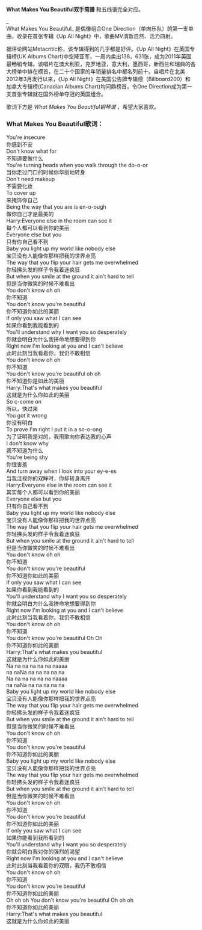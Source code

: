 

**What Makes You Beautiful双手简谱** 和五线谱完全对应。

_  
What Makes You Beautiful_ 是偶像组合One Direction（单向乐队）的第一支单曲，收录在首张专辑《Up All
Night》中，歌曲MV清新自然、活力四射。

  
据评论网站Metacritic称，该专辑得到的几乎都是好评。《Up All Night》在英国专辑榜(UK Albums
Chart)中空降亚军，一周内卖出138，631张，成为2011年英国最畅销专辑。该唱片在澳大利亚，克罗地亚，意大利，墨西哥，新西兰和瑞典的各大榜单中排在榜首，在二十个国家的年销量排名中都名列前十。自唱片在北美2012年3月发行以来，《Up
All Night》在美国公告牌专辑榜（Billboard200）和加拿大专辑榜(Canadian Albums Chart)均问鼎榜首，令One
Direction成为第一支首张专辑就在国外榜单夺冠的英国组合。

  
歌词下方是 _What Makes You Beautiful钢琴谱_ ，希望大家喜欢。

### What Makes You Beautiful歌词：

You're insecure  
你感到不安  
Don't know what for  
不知道要做什么  
You're turning heads when you walk through the do-o-or  
当你走过门口的时候你华丽地转身  
Don't need makeup  
不需要化妆  
To cover up  
来掩饰你自己  
Being the way that you are is en-o-ough  
做你自己才是最美的  
Harry:Everyone else in the room can see it  
每个人都可以看到你的美丽  
Everyone else but you  
只有你自己看不到  
Baby you light up my world like nobody else  
宝贝没有人能像你那样把我的世界点亮  
The way that you flip your hair gets me overwhelmed  
你轻拂头发的样子令我着迷疯狂  
But when you smile at the ground it ain't hard to tell  
但是当你微笑的时候不难看出  
You don't know oh oh  
你不知道  
You don't know you're beautiful  
你不知道你如此的美丽  
If only you saw what I can see  
如果你看到我能看到的  
You'll understand why I want you so desperately  
你就会明白为什么我拼命地想要得到你  
Right now I'm looking at you and I can't believe  
此时此刻当我看着你，我仍不敢相信  
You don't know oh oh  
你不知道  
You don't know you're beautiful oh oh  
你不知道你是如此的美丽  
Harry:That's what makes you beautiful  
这就是为什么你如此的美丽  
So c-come on  
所以，快过来  
You got it wrong  
你没有明白  
To prove I'm right I put it in a so-o-ong  
为了证明我是对的，我用歌向你表达我的心声  
I don't know why  
我不知道为什么  
You're being shy  
你很害羞  
And turn away when I look into your ey-e-es  
当我注视你的双眸时，你却转身离开  
Harry:Everyone else in the room can see it  
其实每个人都可以看到你的美丽  
Everyone else but you  
只有你自己看不到  
Baby you light up my world like nobody else  
宝贝没有人能像你那样把我的世界点亮  
The way that you flip your hair gets me overwhelmed  
你轻拂头发的样子令我着迷疯狂  
But when you smile at the ground it ain't hard to tell  
但是当你微笑的时候不难看出  
You don't know oh oh  
你不知道  
You don't know you're beautiful  
你不知道你如此的美丽  
If only you saw what I can see  
如果你看到我能看到的  
You'll understand why I want you so desperately  
你就会明白为什么我拼命地想要得到你  
Right now I'm looking at you and I can't believe  
此时此刻当我看着你，我仍不敢相信  
You don't know oh oh  
你不知道  
You don't know you're beautiful Oh Oh  
你不知道你如此的美丽  
Harry:That's what makes you beautiful  
这就是为什么你如此的美丽  
Na na na na na na naaaa  
na naNa na na na na na  
Na na na na na na naaaa  
na naNa na na na na na  
Baby you light up my world like nobody else  
宝贝没有人能像你那样把我的世界点亮  
The way that you flip your hair gets me overwhelmed  
你轻拂头发的样子令我着迷疯狂  
But when you smile at the ground it ain't hard to tell  
但是当你微笑的时候不难看出  
You don't know oh oh  
你不知道  
You don't know you're beautiful  
你不知道你如此的美丽  
Baby you light up my world like nobody else  
宝贝没有人能像你那样把我的世界点亮  
The way that you flip your hair gets me overwhelmed  
你轻拂头发的样子令我着迷疯狂  
But when you smile at the ground it ain't hard to tell  
但是当你微笑的时候不难看出  
You don't know oh oh  
你不知道  
You don't know you're beautiful  
你不知道你如此的美丽  
If only you saw what I can see  
如果你能看到我所看到的  
You'll understand why I want you so desperately  
你就会明白我对你的强烈的渴望  
Right now I'm looking at you and I can't believe  
此时此刻当我看着你的双眼，我仍不敢相信  
You don't know oh oh  
你不知道  
You don't know you're beautiful  
你不知道你如此的美丽  
Oh oh oh You don't know you're beautiful Oh oh oh  
你不知道你如此的美丽  
Harry:That's what makes you beautiful  
这就是为什么你如此的美丽

